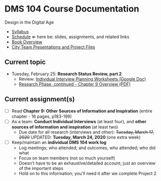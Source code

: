 # DMS 104 Course Documentation
Design in the Digital Age

- [Syllabus](syllabus.md)
- [Schedule](schedule.md)  &lArr; here be: slides, assignments, and related links
- [Book Overview](book-overview.md)
- [City Team Presentations and Project Files](files.md)

## Current topic

- Tuesday, February 25: **Research Status Review, part 2**
  - Review:  [Individual Interview Planning Worksheets (Google Doc)](https://drive.google.com/drive/u/0/folders/1R7THSBBuLIkMGPsvf6nDSa9MMXnhavaO) 
  - [Research Phase, continued - Chapter 9 Overview (PDF)](12-research-planning2/chapter9-summary.pdf)

## Current assignment(s)

- [ ] Read **Chapter 9: Other Sources of Information and Inspiration** (entire chapter - 16 pages, p183-199)
- [ ] As a team: **Conduct Individual Interviews** (at least four), and **other sources of information and inspiration** (at least two)
  - Due date for all research (interviews and other): <s>Tuesday, March 17, 2020</s> UPDATED: **Tuesday, March 24, 2020** (one extra week)
- [ ] Keep/maintain an **individual DMS 104 work log**
  - Log meetings; who attended; and outcomes, who attended; who did what
  - Focus on team members (not so much yourself)
  - Doesn't have to be an exhaustive/detailed account; just an overview of the important steps
  - Hold on to this information; you'll need it after we complete Project 2

